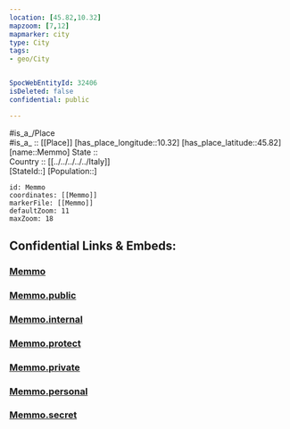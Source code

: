```yaml
---
location: [45.82,10.32] 
mapzoom: [7,12] 
mapmarker: city 
type: City
tags:
- geo/City


SpocWebEntityId: 32406
isDeleted: false
confidential: public

---
```

#is_a_/Place  
#is_a_ :: [[Place]] 
[has_place_longitude::10.32] 
[has_place_latitude::45.82] 
[name::Memmo] 
State ::  
Country :: [[../../../../../Italy]]  
[StateId::] 
[Population::] 



```leaflet
id: Memmo
coordinates: [[Memmo]] 
markerFile: [[Memmo]] 
defaultZoom: 11 
maxZoom: 18
```


## Confidential Links & Embeds: 

### [Memmo](/_Standards/Earth/Continent/Europe/Europe~South/Italy/regions~Italy/Lombardy/Brescia/City/Memmo.md) 

### [Memmo.public](/_public/Earth/Continent/Europe/Europe~South/Italy/regions~Italy/Lombardy/Brescia/City/Memmo.public.md) 

### [Memmo.internal](/_internal/Earth/Continent/Europe/Europe~South/Italy/regions~Italy/Lombardy/Brescia/City/Memmo.internal.md) 

### [Memmo.protect](/_protect/Earth/Continent/Europe/Europe~South/Italy/regions~Italy/Lombardy/Brescia/City/Memmo.protect.md) 

### [Memmo.private](/_private/Earth/Continent/Europe/Europe~South/Italy/regions~Italy/Lombardy/Brescia/City/Memmo.private.md) 

### [Memmo.personal](/_personal/Earth/Continent/Europe/Europe~South/Italy/regions~Italy/Lombardy/Brescia/City/Memmo.personal.md) 

### [Memmo.secret](/_secret/Earth/Continent/Europe/Europe~South/Italy/regions~Italy/Lombardy/Brescia/City/Memmo.secret.md)


